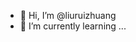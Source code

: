 - 👋 Hi, I’m @liuruizhuang
- 🌱 I’m currently learning ...
<!---
liuruizhuang/liuruizhuang is a ✨ special ✨ repository because its `README.md` (this file) appears on your GitHub profile.
You can click the Preview link to take a look at your changes.
--->
